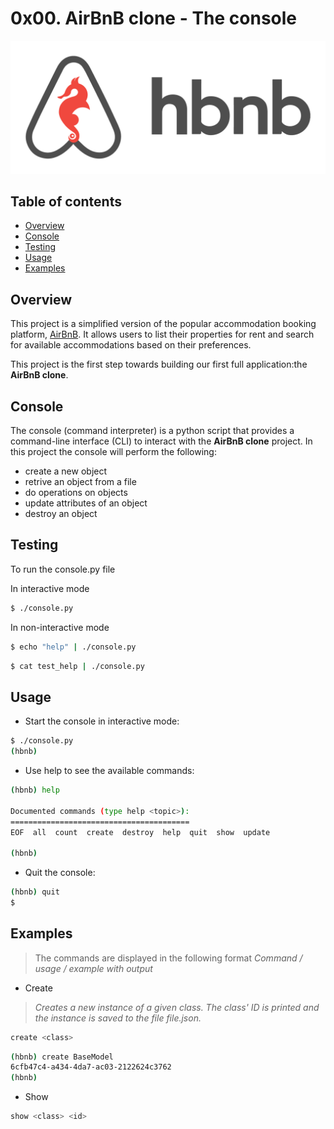 # 0x00. AirBnB clone - The console
![My Image](hbnb/hbnb.png)

## Table of contents

* [Overview](#Overview)
* [Console](#Console)
* [Testing](#Testing)
* [Usage](#Usage)
* [Examples](#Examples)

## Overview

This project is a simplified version of the popular accommodation booking platform, [AirBnB](https://www.airbnb.com/). It allows users to list their properties for rent and search for available accommodations based on their preferences.

This project is the first step towards building our first full application:the **AirBnB clone**.

## Console

The console (command interpreter) is a python script that provides a command-line interface (CLI) to interact with the **AirBnB clone** project. In this project the console will perform the following:
* create a new object
* retrive an object from a file
* do operations on objects
* update attributes of an object
* destroy an object

## Testing

To run the console.py file

In interactive mode

```bash
$ ./console.py
```

In non-interactive mode

```bash
$ echo "help" | ./console.py
```

```bash
$ cat test_help | ./console.py
```

## Usage

* Start the console in interactive mode:

```bash
$ ./console.py
(hbnb)
```

* Use help to see the available commands:

```bash
(hbnb) help

Documented commands (type help <topic>):
========================================
EOF  all  count  create  destroy  help  quit  show  update

(hbnb)
```

* Quit the console:

```bash
(hbnb) quit
$
```

## Examples
> The commands are displayed in the following format *Command / usage / example with output*

* Create

> *Creates a new instance of a given class. The class' ID is printed and the instance is saved to the file file.json.*

```bash
create <class>

```

```bash
(hbnb) create BaseModel
6cfb47c4-a434-4da7-ac03-2122624c3762
(hbnb)
```

* Show

```bash
show <class> <id>
```

